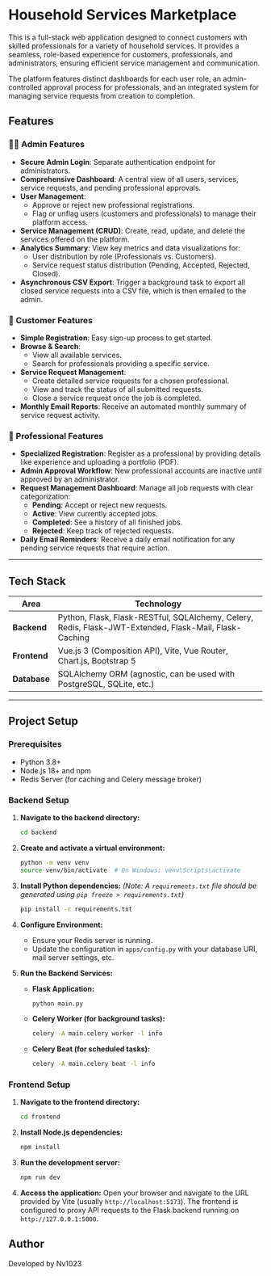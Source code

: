 # Household Services Marketplace

This is a full-stack web application designed to connect customers with skilled professionals for a variety of household services. It provides a seamless, role-based experience for customers, professionals, and administrators, ensuring efficient service management and communication.

The platform features distinct dashboards for each user role, an admin-controlled approval process for professionals, and an integrated system for managing service requests from creation to completion.

## Features

### 👨‍💼 Admin Features
- **Secure Admin Login**: Separate authentication endpoint for administrators.
- **Comprehensive Dashboard**: A central view of all users, services, service requests, and pending professional approvals.
- **User Management**:
  - Approve or reject new professional registrations.
  - Flag or unflag users (customers and professionals) to manage their platform access.
- **Service Management (CRUD)**: Create, read, update, and delete the services offered on the platform.
- **Analytics Summary**: View key metrics and data visualizations for:
  - User distribution by role (Professionals vs. Customers).
  - Service request status distribution (Pending, Accepted, Rejected, Closed).
- **Asynchronous CSV Export**: Trigger a background task to export all closed service requests into a CSV file, which is then emailed to the admin.

### 🙋 Customer Features
- **Simple Registration**: Easy sign-up process to get started.
- **Browse & Search**:
  - View all available services.
  - Search for professionals providing a specific service.
- **Service Request Management**:
  - Create detailed service requests for a chosen professional.
  - View and track the status of all submitted requests.
  - Close a service request once the job is completed.
- **Monthly Email Reports**: Receive an automated monthly summary of service request activity.

### 👷 Professional Features
- **Specialized Registration**: Register as a professional by providing details like experience and uploading a portfolio (PDF).
- **Admin Approval Workflow**: New professional accounts are inactive until approved by an administrator.
- **Request Management Dashboard**: Manage all job requests with clear categorization:
  - **Pending**: Accept or reject new requests.
  - **Active**: View currently accepted jobs.
  - **Completed**: See a history of all finished jobs.
  - **Rejected**: Keep track of rejected requests.
- **Daily Email Reminders**: Receive a daily email notification for any pending service requests that require action.

---

## Tech Stack

| Area         | Technology                                                                                             |
|--------------|--------------------------------------------------------------------------------------------------------|
| **Backend**  | Python, Flask, Flask-RESTful, SQLAlchemy, Celery, Redis, Flask-JWT-Extended, Flask-Mail, Flask-Caching |
| **Frontend** | Vue.js 3 (Composition API), Vite, Vue Router, Chart.js, Bootstrap 5                                    |
| **Database** | SQLAlchemy ORM (agnostic, can be used with PostgreSQL, SQLite, etc.)                                   |

---

## Project Setup

### Prerequisites
- Python 3.8+
- Node.js 18+ and npm
- Redis Server (for caching and Celery message broker)

### Backend Setup

1.  **Navigate to the backend directory:**
    ```sh
    cd backend
    ```

2.  **Create and activate a virtual environment:**
    ```sh
    python -m venv venv
    source venv/bin/activate  # On Windows: venv\Scripts\activate
    ```

3.  **Install Python dependencies:**
    *(Note: A `requirements.txt` file should be generated using `pip freeze > requirements.txt`)*
    ```sh
    pip install -r requirements.txt
    ```

4.  **Configure Environment:**
    - Ensure your Redis server is running.
    - Update the configuration in `apps/config.py` with your database URI, mail server settings, etc.

5.  **Run the Backend Services:**
    - **Flask Application:**
      ```sh
      python main.py
      ```
    - **Celery Worker (for background tasks):**
      ```sh
      celery -A main.celery worker -l info
      ```
    - **Celery Beat (for scheduled tasks):**
      ```sh
      celery -A main.celery beat -l info
      ```

### Frontend Setup

1.  **Navigate to the frontend directory:**
    ```sh
    cd frontend
    ```

2.  **Install Node.js dependencies:**
    ```sh
    npm install
    ```

3.  **Run the development server:**
    ```sh
    npm run dev
    ```

4.  **Access the application:**
    Open your browser and navigate to the URL provided by Vite (usually `http://localhost:5173`). The frontend is configured to proxy API requests to the Flask backend running on `http://127.0.0.1:5000`.



## Author
Developed by Nv1023
